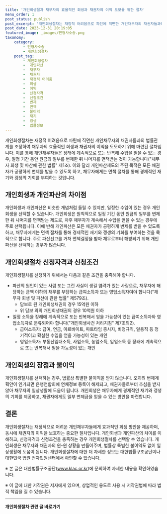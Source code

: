 ```yaml
---
title: '개인회생절차 채무자의 효율적인 회생과 채권자의 이익 도모를 위한 절차'
menu_order: 1
post_status: publish
post_excerpt: '개인회생절차는 재정적 어려움으로 파탄에 직면한 개인채무자의 채권자들과의 법률관계를 조정하여 채무자의 효율적인 회생과 채권자의 이익을 도모하기 위해 마련된 절차입니다. 이를 통해 개인채무자들은 장래에 계속적으로 또는 반복해 수입을 얻을 수 있는 경우, 일정 기간 동안 원금의 일부를 변제한 뒤 나머지를 면책받는 것이 가능합니다  채무자 회생 및 파산에 관한 법률  제1조 . 이와 달리 개인파산제도의 주된 목적은 모든 채권자가 공평하게 변제를 받을 수 있도록 하고, 채무자에게는 면책 절차를 통해 경제적인 재기와 갱생의 기회를 부여하는 것입니다.'
post_date: 2023-12-31 20:19:05
featured_image: _images/민형사소송.png
taxonomy:
    category:
        - 민형사소송
        - 개인회생절차
    post_tag:
        - 개인회생절차
        -  개인파산
        -  채무자
        -  채권자
        -  재정적 어려움
        -  회생
        -  이익
        -  신청자격
        -  신청조건
        -  변제
        -  면책
        -  불이익
        -  재기
        -  갱생
        -  법률정보
---
```



개인회생절차는 재정적 어려움으로 파탄에 직면한 개인채무자의 채권자들과의 법률관계를 조정하여 채무자의 효율적인 회생과 채권자의 이익을 도모하기 위해 마련된 절차입니다. 이를 통해 개인채무자들은 장래에 계속적으로 또는 반복해 수입을 얻을 수 있는 경우, 일정 기간 동안 원금의 일부를 변제한 뒤 나머지를 면책받는 것이 가능합니다("채무자 회생 및 파산에 관한 법률" 제1조). 이와 달리 개인파산제도의 주된 목적은 모든 채권자가 공평하게 변제를 받을 수 있도록 하고, 채무자에게는 면책 절차를 통해 경제적인 재기와 갱생의 기회를 부여하는 것입니다.   

## 개인회생과 개인파산의 차이점

개인회생과 개인파산은 비슷한 개념처럼 들릴 수 있지만, 일정한 수입이 있는 경우 개인회생을 선택할 수 있습니다. 개인회생은 원칙적으로 일정 기간 동안 원금의 일부를 변제한 뒤 나머지를 면책받는 제도로, 차후 채무자가 계속해서 수입을 얻을 수 있는 경우에 주로 선택됩니다. 이에 반해 개인파산은 모든 채권자가 공평하게 변제를 받을 수 있도록 하고, 채무자에게는 면책 절차를 통해 경제적인 재기와 갱생의 기회를 부여하는 것을 목적으로 합니다. 주로 파산선고를 거쳐 면책결정을 받아 채무로부터 해방되기 위해 개인파산을 선택하는 경우가 많습니다.

## 개인회생절차 신청자격과 신청조건

개인회생절차를 신청하기 위해서는 다음과 같은 조건을 충족해야 합니다.
- 파산의 원인이 있는 사람 또는 그런 사실이 생길 염려가 있는 사람으로, 채무자에 해당하는 금액 이하의 채무를 부담하는 급여소득자 또는 영업소득자여야 합니다("채무자 회생 및 파산에 관한 법률" 제579조).
  - 담보로 된 개인회생채권의 경우 15억원 이하
  - 위 담보 외의 개인회생채권의 경우 10억원 이하
- 일정 소득을 장래에 계속적으로 또는 반복해서 얻을 가능성이 있는 급여소득자와 영업소득자로 분류되어야 합니다("개인회생사건 처리지침" 제7조의2).
  - 급여소득자: 급여, 연금, 아르바이트, 파트타임 종사자, 비정규직, 일용직 등 정기적이고 확실한 수입을 얻을 가능성이 있는 개인
  - 영업소득자: 부동산임대소득, 사업소득, 농업소득, 임업소득 등 장래에 계속적으로 또는 반복해서 얻을 가능성이 있는 개인

## 개인회생의 장점과 불이익

개인회생절차를 선택하는 경우, 법률상 특별한 불이익을 받지 않습니다. 오히려 변제계획안이 인가되면 은행연합회에 연체정보 등록이 해제되고, 채권자들로부터 추심을 받지 않아 채무자의 일상생활에 도움이 됩니다. 개인회생은 채무자에게 경제적인 재기와 갱생의 기회를 제공하고, 채권자에게도 일부 변제금을 얻을 수 있는 방안을 마련합니다.

## 결론

개인회생절차는 재정적으로 어려운 개인채무자들에게 효과적인 회생 방안을 제공하며, 동시에 채권자의 이익을 보호하는 중요한 절차입니다. 개인회생과 개인파산의 차이를 이해하고, 신청자격과 신청조건을 충족하는 경우 개인회생절차를 선택할 수 있습니다. 개인회생은 채무자와 채권자의 윈-윈 상황을 만들어주며, 법률상 특별한 불이익도 없어 일상생활에 도움이 됩니다. 개인회생절차에 대한 더 자세한 정보는 대한법률구조공단이나 대한민국 법원 전자민원센터에서 확인할 수 있습니다.

※ 본 글은 대한법률구조공단(www.klac.or.kr)에 문의하여 자세한 내용을 확인하였습니다.

※ 이 글에 대한 저작권은 저자에게 있으며, 상업적인 용도로 사용 시 저작권법에 따라 법적 책임을 질 수 있습니다.
<!-- wp:separator -->
<hr class="wp-block-separator has-alpha-channel-opacity"/>
<!-- /wp:separator -->

<!-- wp:group {"backgroundColor":"base","layout":{"type":"constrained"}} -->
<div class="wp-block-group has-base-background-color has-background"><!-- wp:paragraph {"align":"center","fontSize":"medium"} -->
<p class="has-text-align-center has-large-font-size"><strong>개인회생절차 관련 글 바로가기</strong></p>
<!-- /wp:paragraph -->


<!-- wp:latest-posts
{"categories":[{"id":14834,"count":19,"description":"","link":"https://uknowlaw.com/category/%ea%b0%9c%ec%9d%b8%ed%9a%8c%ec%83%9d%ec%a0%88%ec%b0%a8/","name":"개인회생절차","slug":"개인회생절차","taxonomy":"category","parent":0,"meta":[],"_links":{"self":[{"href":"https://uknowlaw.com/wp-json/wp/v2/categories/14834"}],"collection":[{"href":"https://uknowlaw.com/wp-json/wp/v2/categories"}],"about":[{"href":"https://uknowlaw.com/wp-json/wp/v2/taxonomies/category"}],"wp:post_type":[{"href":"https://uknowlaw.com/wp-json/wp/v2/posts?categories=14834"}],"curies":[{"name":"wp","href":"https://api.w.org/{rel}","templated":true}]}}],"postsToShow":100,"excerptLength":28,"postLayout":"grid","columns":2,"featuredImageAlign":"left","featuredImageSizeSlug":"large","fontSize":"small"} /--></div>
<!-- /wp:group -->